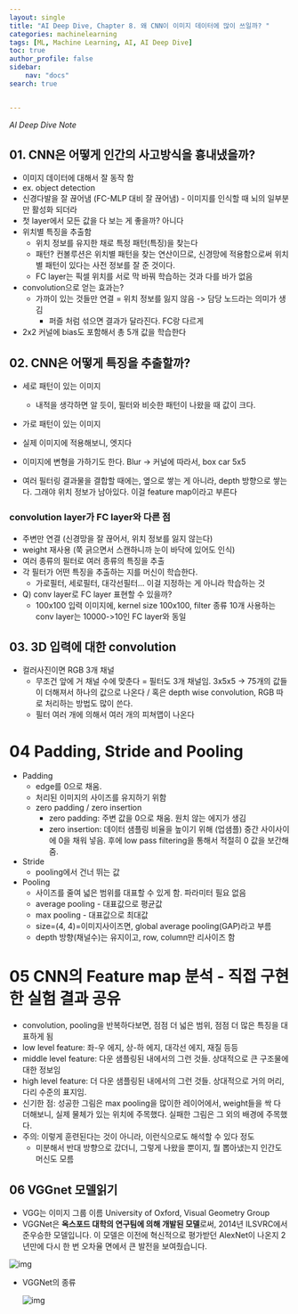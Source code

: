 ```yaml
---
layout: single
title: "AI Deep Dive, Chapter 8. 왜 CNN이 이미지 데이터에 많이 쓰일까? "
categories: machinelearning
tags: [ML, Machine Learning, AI, AI Deep Dive]
toc: true
author_profile: false
sidebar:
    nav: "docs"
search: true


---
```


*AI Deep Dive Note*



## 01. CNN은 어떻게 인간의 사고방식을 흉내냈을까?

- 이미지 데이터에 대해서 잘 동작 함
- ex. object detection
- 신경다발을 잘 끊어냄 (FC-MLP 대비 잘 끊어냄) - 이미지를 인식할 때 뇌의 일부분만 활성화 되더라
- 첫 layer에서 모든 값을 다 보는 게 좋을까? 아니다
- 위치별 특징을 추출함
  - 위치 정보를 유지한 채로 특정 패턴(특징)을 찾는다
  - 패턴? 컨볼루션은 위치별 패턴을 찾는 연산이므로, 신경망에 적용함으로써 위치별 패턴이 있다는 사전 정보를 잘 준 것이다.
  - FC layer는 픽셀 위치를 서로 막 바꿔 학습하는 것과 다를 바가 없음
- convolution으로 얻는 효과는?
  - 가까이 있는 것들만 연결 = 위치 정보를 잃지 않음 -> 담당 노드라는 의미가 생김
    - 퍼즐 처럼 섞으면 결과가 달라진다. FC랑 다르게
- 2x2 커널에 bias도 포함해서 총 5개 값을 학습한다


## 02. CNN은 어떻게 특징을 추출할까?

- 세로 패턴이 있는 이미지
  - 내적을 생각하면 알 듯이, 필터와 비슷한 패턴이 나왔을 때 값이 크다. 
- 가로 패턴이 있는 이미지
- 실제 이미지에 적용해보니, 엣지다
- 이미지에 변형을 가하기도 한다. Blur -> 커널에 따라서, box car 5x5

- 여러 필터링 결과물을 결합할 때에는, 옆으로 쌓는 게 아니라, depth 방향으로 쌓는다. 그래야 위치 정보가 남아있다. 이걸 feature map이라고 부른다
  
### convolution layer가 FC layer와 다른 점
- 주변만 연결 (신경망을 잘 끊어서, 위치 정보를 잃지 않는다)
- weight 재사용 (쭉 긁으면서 스캔하니까 눈이 바닥에 있어도 인식)
- 여러 종류의 필터로 여러 종류의 특징을 추출
- 각 필터가 어떤 특징을 추출하는 지를 머신이 학습한다.
  - 가로필터, 세로필터, 대각선필터... 이걸 지정하는 게 아니라 학습하는 것
- Q) conv layer로 FC layer 표현할 수 있을까?
  - 100x100 입력 이미지에, kernel size 100x100, filter 종류 10개 사용하는 conv layer는 10000->10인 FC layer와 동일

## 03. 3D 입력에 대한 convolution
- 컬러사진이면 RGB 3개 채널
  - 무조건 앞에 거 채널 수에 맞춘다 = 필터도 3개 채널임. 3x5x5 -> 75개의 값들이 더해져서 하나의 값으로 나온다 / 혹은 depth wise convolution, RGB 따로 처리하는 방법도 많이 쓴다.
  - 필터 여러 개에 의해서 여러 개의 피쳐맵이 나온다







# 04 Padding, Stride and Pooling



- Padding
  - edge를 0으로 채움. 
  - 처리된 이미지의 사이즈를 유지하기 위함
  - zero padding / zero insertion
    - zero padding: 주변 값을 0으로 채움. 원치 않는 에지가 생김
    - zero insertion: 데이터 샘플링 비율을 높이기 위해 (업샘플) 중간 사이사이에 0을 채워 넣음. 후에 low pass filtering을 통해서 적절히 0 값을 보간해 줌.
- Stride
  - pooling에서 건너 뛰는 값
- Pooling
  - 사이즈를 줄여 넓은 범위를 대표할 수 있게 함. 파라미터 필요 없음
  - average pooling - 대표값으로 평균값
  - max pooling - 대표값으로 최대값
  - size=(4, 4)=이미지사이즈면, global average pooling(GAP)라고 부름
  - depth 방향(채널수)는 유지이고, row, column만 리사이즈 함



# 05 CNN의 Feature map 분석 - 직접 구현한 실험 결과 공유



- convolution, pooling을 반복하다보면, 점점 더 넓은 범위, 점점 더 많은 특징을 대표하게 됨
- low level feature: 좌-우 에지, 상-하 에지, 대각선 에지, 재질 등등
- middle level feature: 다운 샘플링된 내에서의 그런 것들. 상대적으로 큰 구조물에 대한 정보임
- high level feature: 더 다운 샘플링된 내에서의 그런 것들. 상대적으로 거의 머리, 다리 수준의 표지임.
- 신기한 점: 성공한 그림은 max pooling을 많이한 레이어에서, weight들을 싹 다 더해보니, 실제 물체가 있는 위치에 주목했다. 실패한 그림은 그 외의 배경에 주목했다.
- 주의: 이렇게 훈련된다는 것이 아니라, 이런식으로도 해석할 수 있다 정도
  - 미분해서 반대 방향으로 갔더니, 그렇게 나왔을 뿐이지, 뭘 뽑아냈는지 인간도 머신도 모름







## 06 VGGnet 모델읽기

- VGG는 이미지 그룹 이름 University of Oxford, Visual Geometry Group
- VGGNet은 **옥스포드 대학의 연구팀에 의해 개발된 모델**로써, 2014년 ILSVRC에서 준우승한 모델입니다. 이 모델은 이전에 혁신적으로 평가받던 AlexNet이 나온지 2년만에 다시 한 번 오차율 면에서 큰 발전을 보여줬습니다.

![img](https://blog.kakaocdn.net/dn/b7eZ7d/btqKPVnRGHr/uHmdLNeKQhukEZeGLKgCv1/img.png)

- VGGNet의 종류

  ![img](https://blog.kakaocdn.net/dn/bw2WnC/btqKSgFqB3D/hYW6yfkjGFXmzMMwEM7tZ1/img.png)














